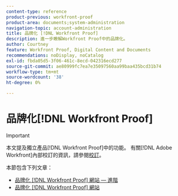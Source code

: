```yaml
---
content-type: reference
product-previous: workfront-proof
product-area: documents;system-administration
navigation-topic: account-administration
title: 品牌化 [!DNL Workfront Proof]
description: 進一步瞭解Workfront Proof中的品牌化。
author: Courtney
feature: Workfront Proof, Digital Content and Documents
recommendations: noDisplay, noCatalog
exl-id: fbda05d5-3f06-461c-8ecd-042316ecd277
source-git-commit: ae80999fc7ea7e35097560aa99baa435bcd31b74
workflow-type: tm+mt
source-wordcount: '38'
ht-degree: 0%

---
```


# 品牌化[!DNL Workfront Proof]

>[!IMPORTANT]
>
>本文提及獨立產品[!DNL Workfront Proof]中的功能。 有關[!DNL Adobe Workfront]內部校訂的資訊，請參閱[校訂](../../../review-and-approve-work/proofing/proofing.md)。

本節包含下列文章：

* [品牌化 [!DNL Workfront Proof] 網站 — 進階](../../../workfront-proof/wp-acct-admin/branding/brand-wp-site-advanced.md)
* [品牌化 [!DNL Workfront Proof] 網站](../../../workfront-proof/wp-acct-admin/branding/brand-wp-site.md)
